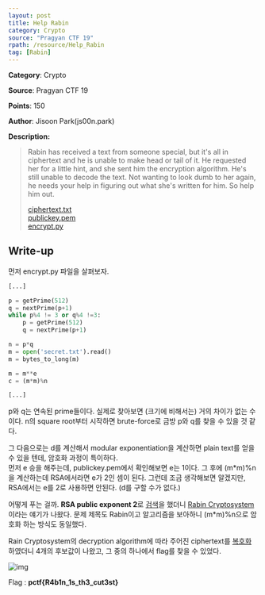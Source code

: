 ```yaml
---
layout: post
title: Help Rabin
category: Crypto
source: "Pragyan CTF 19"
rpath: /resource/Help_Rabin
tag: [Rabin]
---
```


**Category**: Crypto

**Source**: Pragyan CTF 19

**Points**: 150

**Author**: Jisoon Park(js00n.park)

**Description:** 

> Rabin has received a text from someone special, but it's all in ciphertext and he is unable to make head or tail of it. He requested her for a little hint, and she sent him the encryption algorithm. He's still unable to decode the text. Not wanting to look dumb to her again, he needs your help in figuring out what she's written for him. So help him out.
> 
> [ciphertext.txt]({{site.github.master}}{{page.rpath}}/ciphertext.txt)  
> [publickey.pem]({{site.github.master}}{{page.rpath}}/publickey.pem)  
> [encrypt.py]({{site.github.master}}{{page.rpath}}/encrypt.py)

## Write-up

먼저 encrypt.py 파일을 살펴보자.

```python
[...]

p = getPrime(512)
q = nextPrime(p+1)
while p%4 != 3 or q%4 !=3:
    p = getPrime(512)
    q = nextPrime(p+1)

n = p*q
m = open('secret.txt').read()
m = bytes_to_long(m)

m = m**e
c = (m*m)%n

[...]
```

p와 q는 연속된 prime들이다. 실제로 찾아보면 (크기에 비해서는) 거의 차이가 없는 수이다. n의 square root부터 시작하면 brute-force로 금방 p와 q를 찾을 수 있을 것 같다.

그 다음으로는 d를 계산해서 modular exponentiation을 계산하면 plain text를 얻을 수 있을 텐데, 암호화 과정이 특이하다.  
먼저 e 승을 해주는데, publickey.pem에서 확인해보면 e는 1이다. 그 후에 (m\*m)\%n을 계산하는데 RSA에서라면 e가 2인 셈이 된다. 그런데 조금 생각해보면 알겠지만, RSA에서는 e를 2로 사용하면 안된다. (d를 구할 수가 없다.)

어떻게 푸는 걸까. **RSA public exponent 2**로 [검색](https://crypto.stackexchange.com/questions/65983/rsa-using-2-as-a-public-exponent)을 했더니 [Rabin Cryptosystem](https://en.wikipedia.org/wiki/Rabin_cryptosystem)이라는 얘기가 나왔다. 문제 제목도 Rabin이고 알고리즘을 보아하니 (m\*m)%n으로 암호화 하는 방식도 동일했다.

Rain Cryptosystem의 decryption algorithm에 따라 주어진 ciphertext를 [복호화]({{site.github.master}}{{page.rpath}}/ex.py) 하였더니 4개의 후보값이 나왔고, 그 중의 하나에서 flag를 찾을 수 있었다.

![img]({{page.rpath|prepend:site.baseurl}}/flag.png)

Flag : **pctf{R4b1n_1s_th3_cut3st}**
